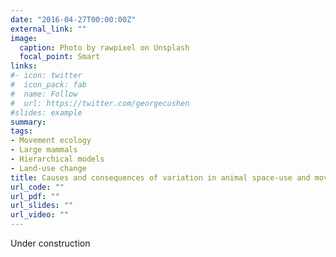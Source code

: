 ```yaml
---
date: "2016-04-27T00:00:00Z"
external_link: ""
image:
  caption: Photo by rawpixel on Unsplash
  focal_point: Smart
links:
#- icon: twitter
#  icon_pack: fab
#  name: Follow
#  url: https://twitter.com/georgecushen
#slides: example
summary: 
tags:
- Movement ecology
- Large mammals
- Hierarchical models
- Land-use change
title: Causes and consequences of variation in animal space-use and movement
url_code: ""
url_pdf: ""
url_slides: ""
url_video: ""
---
```

Under construction